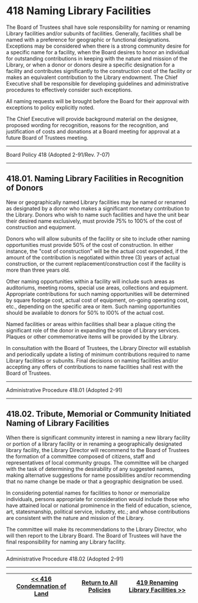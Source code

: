 # 418 Naming Library Facilities

The Board of Trustees shall have sole responsibility for naming or renaming Library facilities and/or subunits of facilities. Generally, facilities shall be named with a preference for geographic or functional designations. Exceptions may be considered when there is a strong community desire for a specific name for a facility, when the Board desires to honor an individual for outstanding contributions in keeping with the nature and mission of the Library, or when a donor or donors desire a specific designation for a facility and contributes significantly to the construction cost of the facility or makes an equivalent contribution to the Library endowment. The Chief Executive shall be responsible for developing guidelines and administrative procedures to effectively consider such exceptions.

All naming requests will be brought before the Board for their approval with exceptions to policy explicitly noted.

The Chief Executive will provide background material on the designee, proposed wording for recognition, reasons for the recognition, and justification of costs and donations at a Board meeting for approval at a future Board of Trustees meeting.

---

Board Policy 418 (Adopted 2-91/Rev. 7-07)

---

## 418.01. Naming Library Facilities in Recognition of Donors

New or geographically named Library facilities may be named or renamed as designated by a donor who makes a significant monetary contribution to the Library. Donors who wish to name such facilities and have the unit bear their desired name exclusively, must provide 75% to 100% of the cost of construction and equipment.

Donors who will allow subunits of the facility or site to include other naming opportunities must provide 50% of the cost of construction. In either instance, the "cost of construction" will be the actual cost expended, if the amount of the contribution is negotiated within three (3) years of actual construction, or the current replacement/construction cost if the facility is more than three years old.

Other naming opportunities within a facility will include such areas as auditoriums, meeting rooms, special use areas, collections and equipment. Appropriate contributions for such naming opportunities will be determined by square footage cost, actual cost of equipment, on-going operating cost, etc., depending on the specific area or item. Such naming opportunities should be available to donors for 50% to l00% of the actual cost.

Named facilities or areas within facilities shall bear a plaque citing the significant role of the donor in expanding the scope of Library services. Plaques or other commemorative items will be provided by the Library.

In consultation with the Board of Trustees, the Library Director will establish and periodically update a listing of minimum contributions required to name Library facilities or subunits. Final decisions on naming facilities and/or accepting any offers of contributions to name facilities shall rest with the Board of Trustees.

---

Administrative Procedure 418.01 (Adopted 2-91)

---

## 418.02. Tribute, Memorial or Community Initiated Naming of Library Facilities

When there is significant community interest in naming a new library facility or portion of a library facility or in renaming a geographically designated library facility, the Library Director will recommend to the Board of Trustees the formation of a committee composed of citizens, staff and representatives of local community groups. The committee will be charged with the task of determining the desirability of any suggested names, making alternative suggestions for name possibilities and/or recommending that no name change be made or that a geographic designation be used.

In considering potential names for facilities to honor or memorialize individuals, persons appropriate for consideration would include those who have attained local or national prominence in the field of education, science, art, statesmanship, political service, industry, etc.; and whose contributions are consistent with the nature and mission of the Library.

The committee will make its recommendations to the Library Director, who will then report to the Library Board. The Board of Trustees will have the final responsibility for naming any Library facility.

---

Administrative Procedure 418.02 (Adopted 2-91)

---
[<< 416 Condemnation of Land](/policies/400-facilities-equipment/416.md) | [Return to All Policies](/policies/) | [419 Renaming Library Facilities >>](/policies/400-facilities-equipment/419.md)
--- | --- | ---
